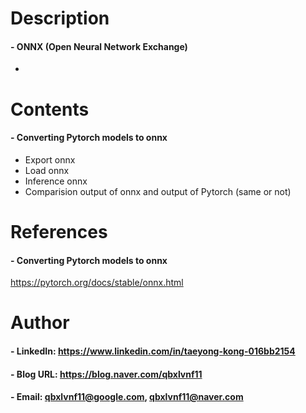 

Description
=============

#### - ONNX (Open Neural Network Exchange)
  - 

Contents
=============
#### - Converting Pytorch models to onnx
  - Export onnx
  - Load onnx
  - Inference onnx
  - Comparision output of onnx and output of Pytorch (same or not)

References
=============

#### - Converting Pytorch models to onnx

https://pytorch.org/docs/stable/onnx.html

Author
=============

#### - LinkedIn: https://www.linkedin.com/in/taeyong-kong-016bb2154

#### - Blog URL: https://blog.naver.com/qbxlvnf11

#### - Email: qbxlvnf11@google.com, qbxlvnf11@naver.com

